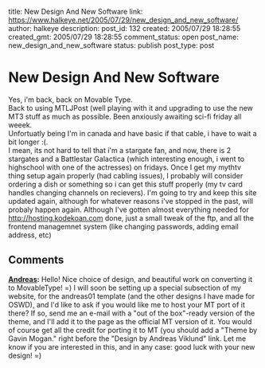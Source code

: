 title: New Design And New Software
link: https://www.halkeye.net/2005/07/29/new_design_and_new_software/
author: halkeye
description: 
post_id: 132
created: 2005/07/29 18:28:55
created_gmt: 2005/07/29 18:28:55
comment_status: open
post_name: new_design_and_new_software
status: publish
post_type: post

# New Design And New Software

Yes, i'm back, back on Movable Type.  
Back to using MTLJPost (well playing with it and upgrading to use the new MT3 stuff as much as possible. Been anxiously awaiting sci-fi friday all weeek.  
Unfortuatly being I'm in canada and have basic if that cable, i have to wait a bit longer :(.  
I mean, its not hard to tell that i'm a stargate fan, and now, there is 2 stargates and a Battlestar Galactica (which interesting enough, i went to highschool with one of the actresses) on fridays. Once I get my mythtv thing setup again properly (had cabling issues), I probably will consider ordering a dish or something so i can get this stuff properly (my tv card handles changing channels on recievers). I'm going to try and keep this site updated again, although for whatever reasons i've stopped in the past, will probaly happen again. Although I've gotten almost everything needed for http://hosting.kodekoan.com done, just a small tweak of the ftp, and all the frontend managemnet system (like changing passwords, adding email address, etc)

## Comments

**[Andreas](#2 "2005-07-31 13:35:02"):** Hello! Nice choice of design, and beautiful work on converting it to MovableType! =) I will soon be setting up a special subsection of my website, for the andreas01 template (and the other designs I have made for OSWD), and I'd like to ask if you would like me to host your MT port of it there? If so, send me an e-mail with a "out of the box"-ready version of the theme, and I'll add it to the page as the official MT version of it. You would of course get all the credit for porting it to MT (you should add a "Theme by Gavin Mogan." right before the "Design by Andreas Viklund" link. Let me know if you are interested in this, and in any case: good luck with your new design! =)

